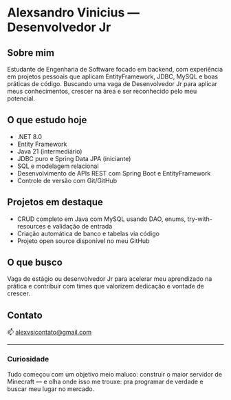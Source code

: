 # Alexsandro Vinicius — Desenvolvedor Jr

## Sobre mim  
Estudante de Engenharia de Software focado em backend, com experiência em projetos pessoais que aplicam EntityFramework, JDBC, MySQL e boas práticas de código. Buscando uma vaga de Desenvolvedor Jr para aplicar meus conhecimentos, crescer na área e ser reconhecido pelo meu potencial.

## O que estudo hoje  
- .NET 8.0
- Entity Framework
- Java 21 (intermediário)  
- JDBC puro e Spring Data JPA (iniciante)  
- SQL e modelagem relacional  
- Desenvolvimento de APIs REST com Spring Boot e EntityFramework
- Controle de versão com Git/GitHub  

## Projetos em destaque  
- CRUD completo em Java com MySQL usando DAO, enums, try-with-resources e validação de entrada  
- Criação automática de banco e tabelas via código  
- Projeto open source disponível no meu GitHub

## O que busco  
Vaga de estágio ou desenvolvedor Jr para acelerar meu aprendizado na prática e contribuir com times que valorizem dedicação e vontade de crescer.

## Contato  
📫 alexvsicontato@gmail.com  

---

### Curiosidade  
Tudo começou com um objetivo meio maluco: construir o maior servidor de Minecraft — e olha onde isso me trouxe: pra programar de verdade e buscar meu lugar no mercado.
